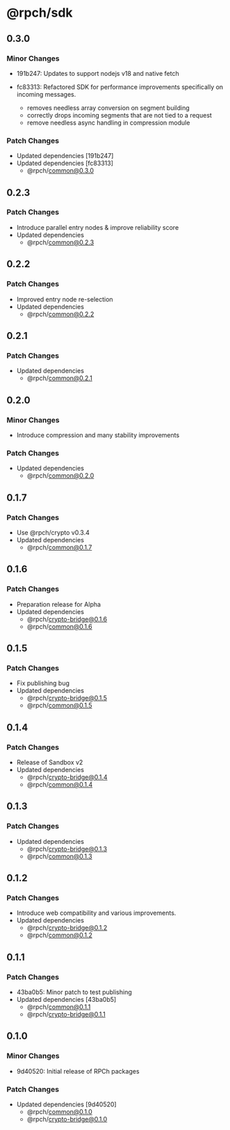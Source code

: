 # @rpch/sdk

## 0.3.0

### Minor Changes

- 191b247: Updates to support nodejs v18 and native fetch
- fc83313: Refactored SDK for performance improvements specifically on incoming messages.

  - removes needless array conversion on segment building
  - correctly drops incoming segments that are not tied to a request
  - remove needless async handling in compression module

### Patch Changes

- Updated dependencies [191b247]
- Updated dependencies [fc83313]
  - @rpch/common@0.3.0

## 0.2.3

### Patch Changes

- Introduce parallel entry nodes & improve reliability score
- Updated dependencies
  - @rpch/common@0.2.3

## 0.2.2

### Patch Changes

- Improved entry node re-selection
- Updated dependencies
  - @rpch/common@0.2.2

## 0.2.1

### Patch Changes

- Updated dependencies
  - @rpch/common@0.2.1

## 0.2.0

### Minor Changes

- Introduce compression and many stability improvements

### Patch Changes

- Updated dependencies
  - @rpch/common@0.2.0

## 0.1.7

### Patch Changes

- Use @rpch/crypto v0.3.4
- Updated dependencies
  - @rpch/common@0.1.7

## 0.1.6

### Patch Changes

- Preparation release for Alpha
- Updated dependencies
  - @rpch/crypto-bridge@0.1.6
  - @rpch/common@0.1.6

## 0.1.5

### Patch Changes

- Fix publishing bug
- Updated dependencies
  - @rpch/crypto-bridge@0.1.5
  - @rpch/common@0.1.5

## 0.1.4

### Patch Changes

- Release of Sandbox v2
- Updated dependencies
  - @rpch/crypto-bridge@0.1.4
  - @rpch/common@0.1.4

## 0.1.3

### Patch Changes

- Updated dependencies
  - @rpch/crypto-bridge@0.1.3
  - @rpch/common@0.1.3

## 0.1.2

### Patch Changes

- Introduce web compatibility and various improvements.
- Updated dependencies
  - @rpch/crypto-bridge@0.1.2
  - @rpch/common@0.1.2

## 0.1.1

### Patch Changes

- 43ba0b5: Minor patch to test publishing
- Updated dependencies [43ba0b5]
  - @rpch/common@0.1.1
  - @rpch/crypto-bridge@0.1.1

## 0.1.0

### Minor Changes

- 9d40520: Initial release of RPCh packages

### Patch Changes

- Updated dependencies [9d40520]
  - @rpch/common@0.1.0
  - @rpch/crypto-bridge@0.1.0
